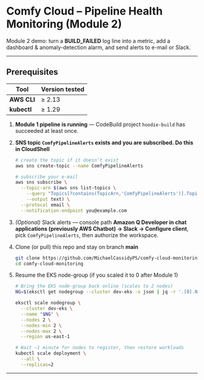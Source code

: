 # Comfy Cloud – Pipeline Health Monitoring (Module 2)

Module 2 demo: turn a **BUILD_FAILED** log line into a metric, add a dashboard & anomaly-detection alarm, and send alerts to e-mail or Slack. 

---

## Prerequisites

| Tool | Version tested |
|------|----------------|
| **AWS CLI** | ≥ 2.13 |
| **kubectl** | ≥ 1.29 |

1. **Module 1 pipeline is running** — CodeBuild project `hoodie-build` has succeeded at least once.  
2. **SNS topic `ComfyPipelineAlerts` exists and you are subscribed. Do this in CloudShell**

   ~~~bash
   # create the topic if it doesn’t exist
   aws sns create-topic --name ComfyPipelineAlerts

   # subscribe your e-mail
   aws sns subscribe \
     --topic-arn $(aws sns list-topics \
       --query "Topics[?contains(TopicArn,'ComfyPipelineAlerts')].TopicArn" \
       --output text) \
     --protocol email \
     --notification-endpoint you@example.com
   ~~~

3. *(Optional)* Slack alerts — console path **Amazon Q Developer in chat applications (previously AWS Chatbot) → Slack → Configure client**, pick `ComfyPipelineAlerts`, then authorize the workspace.  
4. Clone (or pull) this repo and stay on branch **main**

   ~~~bash
   git clone https://github.com/MichaelCassidyPS/comfy-cloud-monitoring.git
   cd comfy-cloud-monitoring
   ~~~

5. Resume the EKS node-group (if you scaled it to 0 after Module 1)

   ~~~bash
   # Bring the EKS node-group back online (scales to 2 nodes)
   NG=$(eksctl get nodegroup --cluster dev-eks -o json | jq -r '.[0].Name')

   eksctl scale nodegroup \
     --cluster dev-eks \
     --name "$NG" \
     --nodes 2 \
     --nodes-min 2 \
     --nodes-max 2 \
     --region us-east-1

   # Wait ~1 minute for nodes to register, then restore workloads
   kubectl scale deployment \
     --all \
     --replicas=2
   ~~~

---



